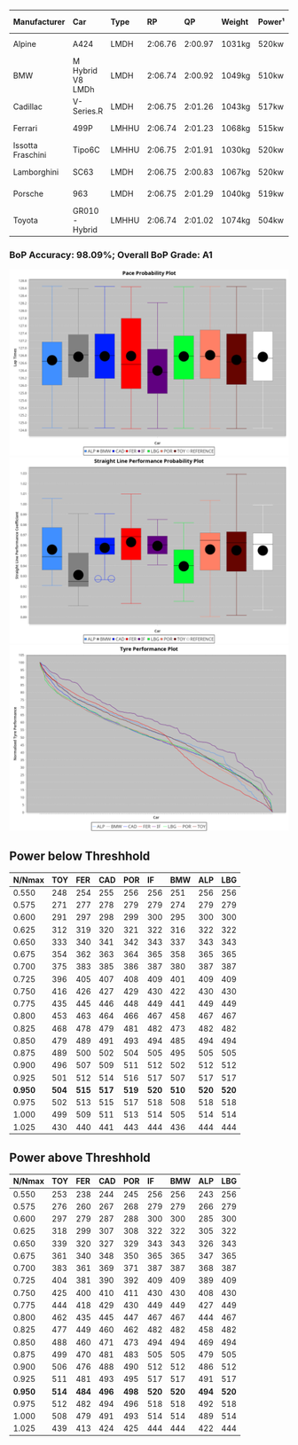 |Manufacturer|Car|Type|RP|QP|Weight|Power¹|Threshhold|PINC|Power²|E/Stint|AVG Vmax|FDS|RDLC|L/Stint|BOP-Grade|ModelAccuracy|ModelPoints|Match%|
|:-|:-|:-|:-|:-|:-|:-|:-|:-|:-|:-|:-|:-|:-|:-|:-|:-|:-|:-|
|Alpine|A424|LMDH|2:06.76|2:00.97|1031kg|520kw|210.0kph|-5%|494kw|900MJ|299.93kph-319.49kph|-|1.03|25|~A1|81.46%|523|100.00%|
|BMW|M Hybrid V8 LMDh|LMDH|2:06.74|2:00.92|1049kg|510kw|210.0kph|2%|520kw|898MJ|296.93kph-319.41kph|-|1.02|25|~A1|98.60%|1690|100.00%|
|Cadillac|V-Series.R|LMDH|2:06.75|2:01.26|1043kg|517kw|210.0kph|-4%|496kw|883MJ|294.38kph-317.44kph|-|1.02|25|~A1|98.38%|1765|96.98%|
|Ferrari|499P|LMHHU|2:06.74|2:01.23|1068kg|515kw|210.0kph|-6%|484kw|886MJ|296.48kph-317.61kph|190kph|1.02|25|~A1|92.24%|2247|100.00%|
|Issotta Fraschini|Tipo6C|LMHHU|2:06.75|2:01.91|1030kg|520kw|210.0kph|0%|520kw|917MJ|303.65kph-313.81kph|150kph|1.08|25|+A2|66.67%|96|92.42%|
|Lamborghini|SC63|LMDH|2:06.75|2:00.83|1067kg|520kw|210.0kph|0%|520kw|902MJ|297.43kph-314.69kph|-|1.02|25|~A1|96.77%|419|95.35%|
|Porsche|963|LMDH|2:06.75|2:01.29|1040kg|519kw|210.0kph|-4%|498kw|894MJ|296.51kph-318.74kph|-|1.02|25|~A1|96.81%|5438|100.00%|
|Toyota|GR010 - Hybrid|LMHHU|2:06.74|2:01.02|1074kg|504kw|210.0kph|2%|514kw|901MJ|295.87kph-326.18kph|190kph|1.02|25|~A1|86.04%|1751|100.00%|

### BoP Accuracy: 98.09%; Overall BoP Grade: A1
![](BOP/WEC2024/SPA/DUALSTAGE/IMG/AUTO.png)![](BOP/WEC2024/SPA/DUALSTAGE/IMG/AUTO_sp.png)![](BOP/WEC2024/SPA/DUALSTAGE/IMG/AUTO_tw.png)
## Power below Threshhold
|N/Nmax|TOY|FER|CAD|POR|IF|BMW|ALP|LBG|
|:-|:-|:-|:-|:-|:-|:-|:-|:-|
|0.550|248|254|255|256|256|251|256|256|
|0.575|271|277|278|279|279|274|279|279|
|0.600|291|297|298|299|300|295|300|300|
|0.625|312|319|320|321|322|316|322|322|
|0.650|333|340|341|342|343|337|343|343|
|0.675|354|362|363|364|365|358|365|365|
|0.700|375|383|385|386|387|380|387|387|
|0.725|396|405|407|408|409|401|409|409|
|0.750|416|426|427|429|430|422|430|430|
|0.775|435|445|446|448|449|441|449|449|
|0.800|453|463|464|466|467|458|467|467|
|0.825|468|478|479|481|482|473|482|482|
|0.850|479|489|491|493|494|485|494|494|
|0.875|489|500|502|504|505|495|505|505|
|0.900|496|507|509|511|512|502|512|512|
|0.925|501|512|514|516|517|507|517|517|
|**0.950**|**504**|**515**|**517**|**519**|**520**|**510**|**520**|**520**|
|0.975|502|513|515|517|518|508|518|518|
|1.000|499|509|511|513|514|505|514|514|
|1.025|430|440|441|443|444|436|444|444|

## Power above Threshhold
|N/Nmax|TOY|FER|CAD|POR|IF|BMW|ALP|LBG|
|:-|:-|:-|:-|:-|:-|:-|:-|:-|
|0.550|253|238|244|245|256|256|243|256|
|0.575|276|260|267|268|279|279|266|279|
|0.600|297|279|287|288|300|300|285|300|
|0.625|318|299|307|308|322|322|305|322|
|0.650|339|320|327|329|343|343|326|343|
|0.675|361|340|348|350|365|365|347|365|
|0.700|383|361|369|371|387|387|368|387|
|0.725|404|381|390|392|409|409|389|409|
|0.750|425|400|410|411|430|430|408|430|
|0.775|444|418|429|430|449|449|427|449|
|0.800|462|435|445|447|467|467|444|467|
|0.825|477|449|460|462|482|482|458|482|
|0.850|488|460|471|473|494|494|469|494|
|0.875|499|470|481|483|505|505|479|505|
|0.900|506|476|488|490|512|512|486|512|
|0.925|511|481|493|495|517|517|491|517|
|**0.950**|**514**|**484**|**496**|**498**|**520**|**520**|**494**|**520**|
|0.975|512|482|494|496|518|518|492|518|
|1.000|508|479|491|493|514|514|489|514|
|1.025|439|413|424|425|444|444|422|444|
